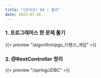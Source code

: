 ```yaml
---
title: "[모각코] 04 : 결과"
date: 2023-07-26
---
```


### 1. 프로그래머스 한 문제 풀기

{{< preview "/algorithm/pgs_디펜스_게임" >}}

### 2. @RestController 정리

{{< preview "/spring/JDBC" >}}
